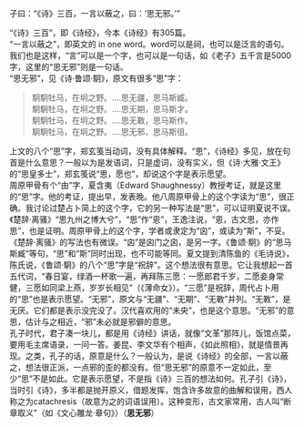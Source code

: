 子曰：“《诗》三百，一言以蔽之，曰：‘思无邪。’”

“《诗》三百”，即《诗经》，今本《诗经》有305篇。  
“一言以蔽之”，即英文的 in one word。word可以是祠，也可以是泛言的语句。我们也是这样，“言”可以是一个字，也可以是一句话，如《老子》五千言是5000字，这里的“思无邪”则是一句话。  
“思无邪”，见《诗·鲁颂·駉》，原文有很多“思”字：  

> 駉駉牡马，在坰之野。....思无疆，思马斯臧。   
> 駉駉牡马，在坰之野。....思无期，思马斯才。  
> 駉駉牡马，在坰之野。....思无斁，思马斯作。  
> 駉駉牡马，在坰之野。....思无邪，思马斯徂。  

上文的八个“思”字，郑玄笺当动词，没有具体解释。“思”，《诗经》多见，放在句首是什么意思？一般以为是发语词，只是虚词，没有实义，但《诗·大雅·文王》的“思皇多士”，郑玄笺说“思，愿也”，却说这个字是表示愿望。   
周原甲骨有个“甶”字，夏含夷（Edward Shaughnessy）教授考证，就是这里的“思”字。他的考证，提出早，发表晚。他八周原甲骨上的这个字读为“思”，很正确。我讨论过楚占卜简上的这个字，它的另一种写法是“思”，可以证明夏说不误。《楚辞·离骚》“思九州之博大兮”，“思”作“恖”，王逸注说，“恖，古文思，亦作思”，也是证明。周原甲骨上的这个字，学者或隶定为“囟”，或读为“斯”，不妥。 《楚辞·离骚》的写法也有微误。“囟”是囟门之囟，是另一字。《鲁颂·駉》的“思马斯臧”等句，“思”和“斯”同时出现，也不可能等同。夏文提到清陈鱼的《毛诗说》，陈氏说，《鲁颂·駉》的八个“思”字是“祝辞”。这个想法很有意思。它让我想起一首五代词，“春日宴，绿酒一杯歌一遍，再拜陈三愿：一愿郎君千岁，二愿妾身常健，三愿如同梁上燕，岁岁长相见”（《薄命女》）。“三愿”是祝辞，周代占卜用的“思”也是表示愿望。“无邪”，原文与“无疆”、“无期”、“无斁”并列。“无斁”，是无厌。它们都是表示没完没了。汉代喜欢用的“未央”，也是这个意思。“无邪”的意思，估计与之相近，“邪”未必就是邪僻的意思。  
孔子时代，君子凑一块儿，都是用《诗经》讲话，就像“文革”那阵儿，饭馆点菜，要用毛主席语录，一问一答。姜昆、李文华有个相声，《如此照相》，就是情景再现。之类，孔子的话，原意是什么？一般认为，是说《诗经》的全部，一言以蔽之，想法很正派，一点邪的歪的都没有。但“思无邪”的原意不一定如此，至少“思”不是如此。它是表示愿望，不是指《诗》三百的想法如何。孔子引《诗》，当时引《诗》，多半都是抛开原义，借题发挥，饱含许多故意的曲解和误用，西人称之为catachresis（故意为之的词语误用）。这种变形，古文家常用，古人叫“断章取义”（如《文心雕龙·章句》）（**思无邪**）
